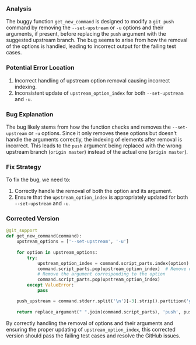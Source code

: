 ### Analysis
The buggy function `get_new_command` is designed to modify a `git push` command by removing the `--set-upstream` or `-u` options and their arguments, if present, before replacing the `push` argument with the suggested upstream branch. The bug seems to arise from how the removal of the options is handled, leading to incorrect output for the failing test cases.

### Potential Error Location
1. Incorrect handling of upstream option removal causing incorrect indexing.
2. Inconsistent update of `upstream_option_index` for both `--set-upstream` and `-u`.

### Bug Explanation
The bug likely stems from how the function checks and removes the `--set-upstream` or `-u` options. Since it only removes these options but doesn't handle the arguments correctly, the indexing of elements after removal is incorrect. This leads to the `push` argument being replaced with the wrong upstream branch (`origin master`) instead of the actual one (`origin master`).

### Fix Strategy
To fix the bug, we need to:
1. Correctly handle the removal of both the option and its argument.
2. Ensure that the `upstream_option_index` is appropriately updated for both `--set-upstream` and `-u`.

### Corrected Version
```python
@git_support
def get_new_command(command):
    upstream_options = ['--set-upstream', '-u']
    
    for option in upstream_options:
        try:
            upstream_option_index = command.script_parts.index(option)
            command.script_parts.pop(upstream_option_index)  # Remove option
            # Remove the argument corresponding to the option
            command.script_parts.pop(upstream_option_index)  
        except ValueError:
            pass

    push_upstream = command.stderr.split('\n')[-3].strip().partition('git ')[2]
   
    return replace_argument(" ".join(command.script_parts), 'push', push_upstream)
``` 

By correctly handling the removal of options and their arguments and ensuring the proper updating of `upstream_option_index`, this corrected version should pass the failing test cases and resolve the GitHub issues.